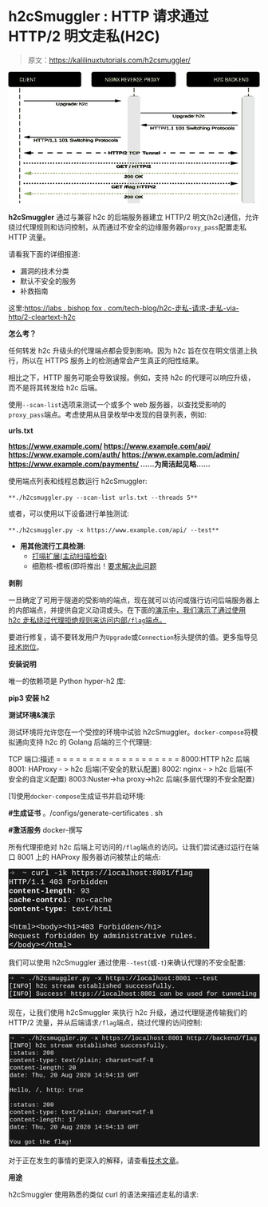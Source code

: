 # h2cSmuggler : HTTP 请求通过 HTTP/2 明文走私(H2C)

> 原文：<https://kalilinuxtutorials.com/h2csmuggler/>

[![h2cSmuggler : HTTP Request Smuggling Over HTTP/2 Cleartext (H2C)](img/e6683f40c7c893baf0dacbd67a9a22fb.png "h2cSmuggler : HTTP Request Smuggling Over HTTP/2 Cleartext (H2C)")](https://1.bp.blogspot.com/-X2z4Dfls67s/X3xlDDzA_vI/AAAAAAAAHug/0RY_CEeWbBMjwc7aUsusV7mobhnluM7QwCLcBGAsYHQ/s728/h2cSmuggler%25281%2529.png)

**h2cSmuggler** 通过与兼容 h2c 的后端服务器建立 HTTP/2 明文(h2c)通信，允许绕过代理规则和访问控制，从而通过不安全的边缘服务器`proxy_pass`配置走私 HTTP 流量。

请看我下面的详细报道:

*   漏洞的技术分类
*   默认不安全的服务
*   补救指南

这里:[https://labs . bishop fox . com/tech-blog/h2c-走私-请求-走私-via-http/2-cleartext-h2c](https://labs.bishopfox.com/tech-blog/h2c-smuggling-request-smuggling-via-http/2-cleartext-h2c)

**怎么考？**

任何转发 h2c 升级头的代理端点都会受到影响。因为 h2c 旨在仅在明文信道上执行，所以在 HTTPS 服务上的检测通常会产生真正的阳性结果。

相比之下，HTTP 服务可能会导致误报。例如，支持 h2c 的代理可以响应升级，而不是将其转发给 h2c 后端。

使用`--scan-list`选项来测试一个或多个 web 服务器，以查找受影响的`proxy_pass`端点。考虑使用从目录枚举中发现的目录列表，例如:

**urls.txt**

**https://www.example.com/
https://www.example.com/api/
https://www.example.com/auth/
https://www.example.com/admin/
https://www.example.com/payments/
……为简洁起见略……**

使用端点列表和线程总数运行 h2cSmuggler:

`**./h2csmuggler.py --scan-list urls.txt --threads 5**`

或者，可以使用以下设备进行单独测试:

`**./h2csmuggler.py -x https://www.example.com/api/ --test**`

*   **用其他流行工具检测:**
    *   [打嗝扩展(主动扫描检查)](https://github.com/BishopFox/h2csmuggler/blob/master/extensions/BurpExtension/h2cSmugglingCheck.py)
    *   细胞核-模板(即将推出！[要求解决此问题](https://github.com/projectdiscovery/nuclei/issues/256#issuecomment-679038443)

**剥削**

一旦确定了可用于隧道的受影响的端点，现在就可以访问或强行访问后端服务器上的内部端点，并提供自定义动词或头。在下面的[演示中，我们演示了通过使用 h2c 走私绕过代理拒绝规则来访问内部`/flag`端点。](https://github.com/BishopFox/h2csmuggler#test-environment-and-demo)

要进行修复，请不要转发用户为`Upgrade`或`Connection`标头提供的值。更多指导见[技术岗位](https://labs.bishopfox.com/tech-blog/h2c-smuggling-request-smuggling-via-http/2-cleartext-h2c)。

**安装说明**

唯一的依赖项是 Python hyper-h2 库:

**pip3 安装 h2**

**测试环境&演示**

测试环境将允许您在一个受控的环境中试验 h2cSmuggler。`docker-compose`将模拟通向支持 h2c 的 Golang 后端的三个代理链:

TCP 端口:描述
= = = = = = = = = = = = = = = = = = =
8000:HTTP h2c 后端
8001: HAProxy - > h2c 后端(不安全的默认配置)
8002: nginx - > h2c 后端(不安全的自定义配置)
8003:Nuster->ha proxy->h2c 后端(多层代理的不安全配置)

[1]使用`docker-compose`生成证书并启动环境:

**#生成证书**
。/configs/generate-certificates . sh

**#激活服务**
docker-撰写

所有代理拒绝对 h2c 后端上可访问的`/flag`端点的访问。让我们尝试通过运行在端口 8001 上的 HAProxy 服务器访问被禁止的端点:

![](img/05e6303e75b9e8dbd12bc2d7adb92856.png)

我们可以使用 h2cSmuggler 通过使用`--test`(或`-t`)来确认代理的不安全配置:

![](img/192c3e10c81368e86d1f37c3728ed5d8.png)

现在，让我们使用 h2cSmuggler 来执行 h2c 升级，通过代理隧道传输我们的 HTTP/2 流量，并从后端请求`/flag`端点，绕过代理的访问控制:

![](img/9a9c8ff53a7260488dc0f3d1d659c64b.png)

对于正在发生的事情的更深入的解释，请查看[技术文章](https://labs.bishopfox.com/tech-blog/h2c-smuggling-request-smuggling-via-http/2-cleartext-h2c)。

**用途**

h2cSmuggler 使用熟悉的类似 curl 的语法来描述走私的请求: